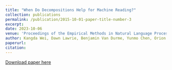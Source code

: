```yaml
---
title: "When Do Decompositions Help for Machine Reading?"
collection: publications
permalink: /publication/2015-10-01-paper-title-number-3
excerpt: 
date: 2023-10-06
venue: 'Proceedings of the Empirical Methods in Natural Language Processing 2023'
author: Kangda Wei, Dawn Lawrie, Benjamin Van Durme, Yunmo Chen, Orion Weller
paperurl: 
citation:
---
```

[Download paper here](https://aclanthology.org/2023.emnlp-main.219/)